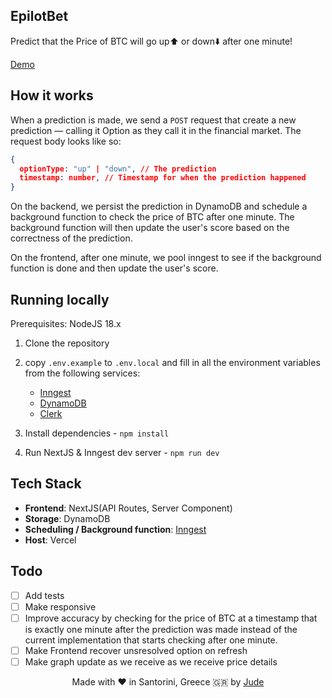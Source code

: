 ## EpilotBet

Predict that the Price of BTC will go up⬆️ or down⬇️ after one minute!

[Demo](https://epilot-bet.vercel.app)

## How it works

When a prediction is made, we send a `POST` request that create a new prediction — calling it Option as they call it in the financial market. The request body looks like so:

```json
{
  optionType: "up" | "down", // The prediction
  timestamp: number, // Timestamp for when the prediction happened
}
```

On the backend, we persist the prediction in DynamoDB and schedule a background function to check the price of BTC after one minute. The background function will then update the user's score based on the correctness of the prediction.

On the frontend, after one minute, we pool inngest to see if the background function is done and then update the user's score.

## Running locally

Prerequisites: NodeJS 18.x

1. Clone the repository
2. copy `.env.example` to `.env.local` and fill in all the environment variables from the following services:

   - [Inngest](https://www.inngest.com/)
   - [DynamoDB](https://aws.amazon.com/dynamodb/)
   - [Clerk](https://clerk.com/)

3. Install dependencies - `npm install`
4. Run NextJS & Inngest dev server - `npm run dev`

## Tech Stack

- **Frontend**: NextJS(API Routes, Server Component)
- **Storage**: DynamoDB
- **Scheduling / Background function**: [Inngest](https://www.inngest.com/)
- **Host**: Vercel

## Todo

- [ ] Add tests
- [ ] Make responsive
- [ ] Improve accuracy by checking for the price of BTC at a timestamp that is exactly one minute after the prediction was made instead of the current implementation that starts checking after one minute.
- [ ] Make Frontend recover unsresolved option on refresh
- [ ] Make graph update as we receive as we receive price details

<!-- Centered text -->
<p align="center">
  Made with ❤️ in Santorini, Greece 🇬🇷 by <a href="https://linkedin.com/in/jude-agboola">Jude</a>
</p>
